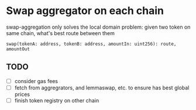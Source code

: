 # Swap aggregator on each chain

swap-aggregation only solves the local domain problem: given two token on 
same chain, what's best route between them

```
swap(tokenA: address, tokenB: address, amountIn: uint256): route, amountOut
```

## TODO
- [ ] consider gas fees
- [ ] fetch from aggregrators, and lemmaswap, etc. to ensure has best global prices
- [ ] finish token registry on other chain

